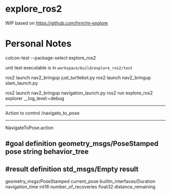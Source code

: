 # explore_ros2
WIP based on https://github.com/hrnr/m-explore



# Personal Notes

colcon-test --package-select explore_ros2

unit test executable is in `workspace/build/explore_ros2/test`



ros2 launch nav2_bringup just_turtlebot.py
ros2 launch nav2_bringup slam_launch.py

ros2 launch nav2_bringup navigation_launch.py
ros2 run explore_ros2 explorer __log_level:=debug




--------------
Action to control
/navigate_to_pose

---------------
NavigateToPose.action

#goal definition
geometry_msgs/PoseStamped pose
string behavior_tree
---
#result definition
std_msgs/Empty result
---
geometry_msgs/PoseStamped current_pose
builtin_interfaces/Duration navigation_time
int16 number_of_recoveries
float32 distance_remaining
